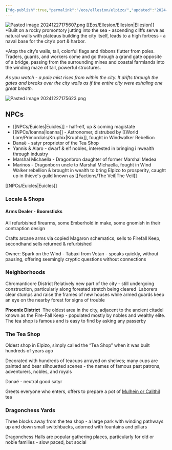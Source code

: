```yaml
---
{"dg-publish":true,"permalink":"/eos/ellesion/elpizo/","updated":"2024-12-27T17:56:25.112-06:00"}
---
```


![Pasted image 20241227175607.png](/img/user/Images/Pasted%20image%2020241227175607.png)
[[Eos/Ellesion/Ellesion\|Ellesion]]
*Built on a rocky promontory jutting into the sea - ascending cliffs serve as natural walls with plateaus building the city itself, leads to a high fortress - a naval base for the city’s port & harbor. 

*Atop the city’s walls, tall, colorful flags and ribbons flutter from poles. Traders, guards, and workers come and go through a grand gate opposite of a bridge, passing from the surrounding mines and coastal farmlands into the winding maze of tall, powerful structures.
  
*As you watch - a pale mist rises from within the city. It drifts through the gates and breaks over the city walls as if the entire city were exhaling one great breath.*

![Pasted image 20241227175623.png](/img/user/Images/Pasted%20image%2020241227175623.png)
## NPCs
- [[NPCs/Euicles\|Euicles]] - half-elf, up & coming magistate
- [[NPCs/Ioanna\|Ioanna]] - Astronomer, distrubed by [[World Lore/Primordials/Kruphix\|Kruphix]], fought in Windwalker Rebellion
- Danaë - satyr proprietor of the Tea Shop
- Yannis & Alaro - dwarf & elf nobles, interested in bringing i nwealth through industry
- Marshal Michaella - Dragonbron daughter of former Marshal Medea
- Marinos - Dragonborn uncle to Marshal Michaella, fought in Wind Walker rebellion & brought in wealth to bring Elpizo to prosperity, caught up in thieve's guild known as [[Factions/The Veil\|The Veil]]

[[NPCs/Euicles\|Euicles]]

### Locale & Shops

#### Arms Dealer - Boomsticks

All refurbished firearms, some Emberhold in make, some gnomish in their contraption design

Crafts arcane arms via copied Magaron schematics, sells to Firefall Keep, secondhand sells returned & refurbished

Owner: Spark on the Wind - Tabaxi from Votan - speaks quickly, without pausing, offering seemingly cryptic questions without connections
### Neighborhoods

Chromanticore District
	Relatively new part of the city - still undergoing construction, particularly along forested stretch being cleared 
	Laborers clear stumps and raise the frames of new houses while armed guards keep an eye on the nearby forest for signs of trouble 


**Phoenix District** 
	The oldest area in the city, adjacent to the ancient citadel known as the Fire-Fall Keep - populated mostly by nobles and wealthy elite.
	The tea shop is famous and is easy to find by asking any passerby 

### The Tea Shop

Oldest shop in Elpizo, simply called the “Tea Shop” when it was built hundreds of years ago

Decorated with hundreds of teacups arrayed on shelves; many cups are painted and bear silhouetted scenes - the names of famous past patrons, adventurers, nobles, and royals 

Danaë - neutral good satyr 

Greets everyone who enters, offers to prepare a pot of [Mulhein or Calithil](https://docs.google.com/document/d/10SGlOyaPmIgTcHr90DnVC02Jo4pfjAVvoaYcwQl9Aio/edit) tea 
  
### Dragonchess Yards

Three blocks away from the tea shop - a large park with winding pathways up and down small switchbacks, adorned with fountains and pillars

Dragonchess Halls are popular gathering places, particularly for old or noble families - slow paced, but social
